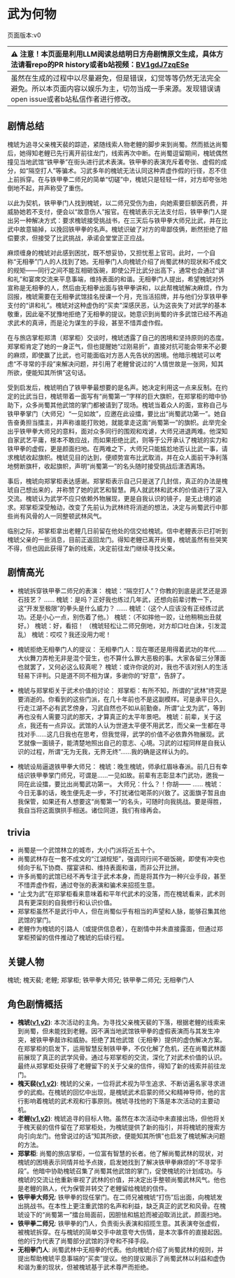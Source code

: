 # 武为何物
页面版本:v0
 

| :warning: 注意！本页面是利用LLM阅读总结明日方舟剧情原文生成，具体方法请看repo的PR history或者b站视频：[BV1gdJ7zqESe](https://www.bilibili.com/video/BV1gdJ7zqESe/)         |
|:----------------------------|
| 虽然在生成的过程中以尽量避免，但是错误，幻觉等等仍然无法完全避免。所以本页面内容以娱乐为主，切勿当成一手来源。发现错误请open issue或者b站私信作者进行修改。|



## 剧情总结
槐琥为追寻父亲槐天裴的踪迹，紧随线索人物老鲤的脚步来到尚蜀。然而抵达尚蜀后，她得知老鲤已先行离开前往龙门，线索再次中断。在尚蜀逗留期间，槐琥偶然撞见当地武馆“铁甲拳”在街头进行武术表演。铁甲拳的表演充斥着夸张、虚假的成分，如“隔空打人”等骗术。习武多年的槐琥无法认同这种弄虚作假的行径，忍不住上前拆穿。在与铁甲拳二师兄的简单“切磋”中，槐琥只是轻轻一绊，对方却夸张地倒地不起，并声称受了重伤。

以此为契机，铁甲拳门人找到槐琥，以二师兄受伤为由，向她索要巨额医药费，并威胁她若不支付，便会以“故意伤人”报官。在槐琥表示无法支付后，铁甲拳门人提出另一种解决方式：要求槐琥接受挑战书，在三天后与铁甲拳大师兄比武，并在比武中故意输掉，以挽回铁甲拳的名声。槐琥识破了对方的卑鄙伎俩，断然拒绝了赔偿要求，但接受了比武挑战，承诺会堂堂正正应战。

麻烦缠身的槐琥对此感到困扰，既不想妥协，又担忧惹上官司。此时，一个自称“无相拳”门人的人找到了她。无相拳门人向槐琥介绍了尚蜀武林的现状和不成文的规矩——同行之间不能互相砸饭碗，即使公开比武分出高下，通常也会通过“讲和礼”和宴席交流来平息事端，维持表面的和谐。无相拳门人提出，希望槐琥对外宣称是无相拳的人，然后由无相拳出面与铁甲拳讲和，以此帮槐琥解决麻烦，作为回报，槐琥需要在无相拳武馆挂名授课一个月，充当活招牌，并与他们分享铁甲拳支付的“讲和礼”。槐琥对这种虚伪的“买卖”深感厌恶，认为这丧失了对武学的基本敬重，因此毫不犹豫地拒绝了无相拳的提议。她意识到尚蜀的许多武馆已经不再追求武术的真谛，而是沦为谋生的手段，甚至不惜弄虚作假。

在与旅店掌柜郑清（郑掌柜）交谈时，槐琥透露了自己的困境和坚持原则的态度。郑掌柜肯定了她的一身正气，但也提醒她“过刚易折”，直接对抗可能会带来不必要的麻烦，即使赢了比武，也可能面临对方恶人先告状的困境。他暗示槐琥可以考虑“不寻常的手段”来解决问题，并引用了老鲤曾说过的“人情世故是一张网，知其所欲，便能知其所惧”这句话。

受到启发后，槐琥明白了铁甲拳最想要的是名声。她决定利用这一点来反制。在约定的比武当日，槐琥带着一面写有“尚蜀第一”字样的巨大旗帜，在郑掌柜的暗中协助下，众多尚蜀其他武馆的掌门都被请到了现场。槐琥当着众人的面，宣称自己与铁甲拳掌门（大师兄）“一见如故”，应邀在此设擂，要比出“尚蜀武功第一”。她自告奋勇担当擂主，并声称谁能打败她，就能拿走这面“尚蜀第一”的旗帜。此举完全出乎铁甲拳大师兄的意料，面对众多同行的围观和戏谑，大师兄进退两难。他深知自家武艺平庸，根本不敢应战，而如果拒绝比武，则等于公开承认了槐琥的实力和铁甲拳的虚假，更是颜面扫地。在两难之下，大师兄只能尴尬地否认比武一事，请求槐琥收起旗帜。槐琥见目的达到，便顺势宣布比武取消，并在众人面前干净利落地劈断旗杆，收起旗帜，声明“尚蜀第一”的名头随时接受挑战后潇洒离场。

事后，槐琥向郑掌柜表达感谢。郑掌柜表示自己只是送了几封信，真正的办法是槐琥自己想出来的，并称赞了她的武艺和智慧。两人就武林和武术的价值进行了深入交流。槐琥认为武学不应只依赖外物展现，更是自我认识的镜子，是无止境的追求。郑掌柜深受触动，改变了先前认为武林终将消逝的想法，决定与尚蜀武行中那些尚有风骨的人一同整顿武林风气。

临别之际，郑掌柜拿出老鲤几日前留在他处的信交给槐琥。信中老鲤表示已打听到槐琥父亲的一些消息，目前正返回龙门。得知老鲤已离开尚蜀，槐琥虽然有些哭笑不得，但也因此获得了新的线索，决定前往龙门继续寻找父亲。
## 剧情高光
- 槐琥拆穿铁甲拳二师兄的表演：
  槐琥：“隔空打人”？你教的到底是武艺还是源石技艺？
  ......
  槐琥：是吗？正好我也练过几年武，还想向前辈讨教一下，这“开发至极限”的拳头是什么威力？
  ......
  槐琥：（这个人应该没有正经练过武功。还是小心一点，别伤着了他。）
  槐琥：（不如摔他一跤，让他稍稍出丑就好。）
  槐琥：好，看招！
  （槐琥轻松让二师兄倒地，对方却口吐白沫，引发混乱）
  槐琥：哎哎？我还没用力呢！

- 槐琥拒绝无相拳门人的提议：
  无相拳门人：现在哪还是用得着武功的年代......大伙舞刀弄枪无非是混个营生，也不算什么罪大恶极的事。大家各留三分薄面也就罢了，又何必这么较真呢？
  槐琥：或许你说的对，我也不该对别人的生活轻易下评判。只是道不同不相为谋，多谢你的“好意”，告辞了。

- 槐琥与郑掌柜关于武术价值的讨论：
  郑掌柜：有所不知，所谓的“武林”终究是要消逝的。你看到的这些门派，在几十年前也不是这副模样。可是承平日久，行走江湖不必有武艺傍身，习武自然也不如从前勤奋。所谓“止戈为武”，等到再也没有人需要习武的那天，才算真正的太平年景吧。
  槐琥：前辈，关于这点，我还有一点异议。武馆的人认为世道太平便不用武艺，而父亲一生都在寻找对手......这几日我也在思考，但我觉得，武学的价值不必依靠外物展现。武艺就像一面镜子，能清楚地照出自己的意志、心境。习武的过程同样是自我认识的过程，所谓“无为无我，无界无终”......我的确是这样认为的。

- 槐琥设局逼退铁甲拳大师兄：
  槐琥：晚生槐琥，师承红眉咏春派。前几日有幸结识铁甲拳掌门师兄，可谓是......一见如故。前辈有志彰显本门武功，邀我一同在此设擂，要比出尚蜀武功第一。
  大师兄：什么？！你胡——
  ......
  槐琥：今日无事的话，晚生便先走一步，不打扰诸位喝茶的兴致了。这面旗子暂且由我保管，如果还有人想要这“尚蜀第一”的名头，可随时向我挑战。要是得胜，我自当将这面旗拱手相送。诸位同道，我们有缘再会。
## trivia
- 尚蜀是一个武馆林立的城市，大小门派将近五十个。
- 尚蜀武林存在一套不成文的“江湖规矩”，强调同行间不砸饭碗，即使有冲突也倾向于私下协商、摆宴讲和、维持表面和谐，而非公开比拼。
- 许多尚蜀的武馆已经不再专注于武术本身，而是将其作为一种兴业手段，甚至不惜弄虚作假，通过夸张的表演和骗术来招揽生意。
- “止戈为武”在郑掌柜看来意味着和平年代武术的没落，而在槐琥看来，武术则具有更深刻的自我修行和认识价值。
- 郑掌柜虽然不是武行中人，但在尚蜀似乎有相当的声望和人脉，能够召集其他武馆的掌门。
- 老鲤作为槐琥的引路人（或提供信息者），在剧情中并未直接露面，但通过郑掌柜预留的信件推动了槐琥的后续行程。
## 关键人物
槐琥; 槐天裴; 老鲤; 郑掌柜; 铁甲拳大师兄; 铁甲拳二师兄; 无相拳门人
## 角色剧情概括
-   **槐琥([v1](../chars/char_243_waaifu.md),[v2](../char_v3/char_243_waaifu.md))**: 本次活动的主角。为寻找父亲槐天裴的下落，根据老鲤的线索来到尚蜀，但未能找到老鲤。因不满当地武馆铁甲拳的虚假表演而与其发生冲突，被铁甲拳敲诈和威胁。拒绝了其他武馆（无相拳）提供的虚伪解决方案。在郑掌柜的启发下，运用智慧反制铁甲拳，不仅化解了危机，还在尚蜀武林面前展现了真正的武学风骨。通过与郑掌柜的交流，深化了对武术价值的认识。最终从郑掌柜处获得了老鲤留下的关于父亲的信件，得知了新的线索并前往龙门。
-   **槐天裴([v1](../chars/extended_char_huai_tian_pei.md),[v2](../char_v3/extended_char_huai_tian_pei.md))**: 槐琥的父亲，一位将武术视为毕生追求、不断访遍名家寻求进步的武痴。在槐琥的回忆中出现，是槐琥武术启蒙的师父和精神导师，他的言行影响着槐琥的武术观和行事原则。槐琥寻找他的下落是本次活动的主要动机。
-   **老鲤([v1](../chars/char_322_lmlee.md),[v2](../char_v3/char_322_lmlee.md))**: 槐琥追寻的目标人物。虽然在本次活动中未直接出场，但他将关于槐天裴的信件留在了郑掌柜处，为槐琥提供了新的指引，并将槐琥的搜索方向引向龙门。他曾说过的话“知其所欲，便能知其所惧”也启发了槐琥解决问题的方法。
-   **郑掌柜**: 尚蜀的旅店掌柜，一位富有智慧的长者。他了解尚蜀武林的现状，对槐琥的困境表示同情并给予点拨，启发她找到了解决铁甲拳麻烦的“不寻常手段”。他暗中协助槐琥召集了尚蜀其他武馆的掌门，促使槐琥的计划成功。与槐琥的交流让他重新审视了武林的价值，并决定出手整顿尚蜀武林风气。他也是老鲤的熟人，代为保管并转交了老鲤留给槐琥的信件。
-   **铁甲拳大师兄**: 铁甲拳的现任掌门。在二师兄被槐琥“打伤”后出面，向槐琥发出挑战书。在本性上更注重武馆的名声和利益，缺乏真正的武艺和风骨。在槐琥设下的“尚蜀第一”擂台局面前，因胆怯和尴尬而被迫取消比武，颜面扫地。
-   **铁甲拳二师兄**: 铁甲拳的门人，负责街头表演和招揽生意。其表演夸张虚假，被槐琥拆穿。在与槐琥的简单交手中故意夸大伤情，是本次事件的直接起因。他的行为代表了尚蜀部分武馆的浮夸和不择手段。
-   **无相拳门人**: 尚蜀武林中无相拳的代表。他向槐琥介绍了尚蜀武林的规则，并提出帮助槐琥平息事端的“买卖”提议。他的提议揭示了尚蜀武林以利益和虚伪和谐为重的现状，但被槐琥基于武术尊严而拒绝。